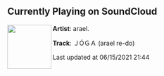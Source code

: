 ## Currently Playing on SoundCloud

[<img align="left" width="100" src="https://i1.sndcdn.com/artworks-vGlENgmaK3tTkBmb-97d8Qw-t500x500.jpg">](https://soundcloud.com/araelsounds/bjork-joga-arael-re-do)

**Artist**: arael. 

**Track**: ＪÓＧＡ (arael re-do)

Last updated at 06/15/2021 21:44

